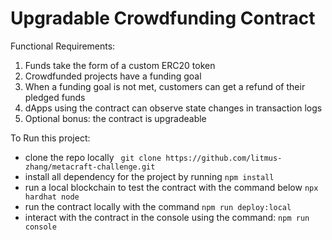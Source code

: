 # Upgradable Crowdfunding Contract

Functional Requirements:
1. Funds take the form of a custom ERC20 token
2. Crowdfunded projects have a funding goal
3. When a funding goal is not met, customers can get a refund of their pledged funds
4. dApps using the contract can observe state changes in transaction logs
5. Optional bonus: the contract is upgradeable

To Run this project:
-  clone the repo locally 
  ` 
  git clone https://github.com/litmus-zhang/metacraft-challenge.git
  `
-  install all dependency for the project by running 
  `
  npm install
  `
- run a local blockchain to test the contract with the command below
 `
 npx hardhat node
 `
- run the contract locally with the command
  `
  npm run deploy:local
  `
- interact with the contract in the console using the command:
 `
 npm run console
 `
